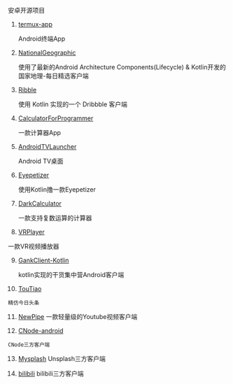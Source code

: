﻿---
<!-- layout:     post                       # 使用的布局（不需要改） -->
<!-- title:      安卓开源项目                # 标题  -->
<!-- subtitle:   安卓GitHub优秀开源项目 #副标题 -->
<!-- date:       2018-05-24                 # 时间 -->
<!-- author:     wangzaizhoiu                         # 作者 -->
<!-- header-img: img/post-bg-android.jpg     #这篇文章标题背景图片 -->
<!-- catalog: true                         # 是否归档 -->
<!-- tags:                              #标签 -->
   
---

安卓开源项目



 

 1. [termux-app](https://github.com/termux/termux-app)

    Android终端App


 2. [NationalGeographic](https://github.com/wheat7/NationalGeographic)

    使用了最新的Android Architecture Components(Lifecycle) & Kotlin开发的国家地理-每日精选客户端

 3. [Ribble](https://github.com/armcha/Ribble)

    使用 Kotlin 实现的一个 Dribbble 客户端

 4. [CalculatorForProgrammer](https://github.com/youlingwangzi/CalculatorForProgrammer)

    一款计算器App

 5. [AndroidTVLauncher](https://github.com/JackyAndroid/AndroidTVLauncher)

    Android TV桌面

 6. [Eyepetizer](https://github.com/LRH1993/Eyepetizer-in-Kotlin)

    使用Kotlin撸一款Eyepetizer

 7. [DarkCalculator](https://github.com/HK-SHAO/DarkCalculator)

    一款支持复数运算的计算器
    
    

 8. [VRPlayer][1]

 一款VR视频播放器
 

 9. [GankClient-Kotlin][2]

    kotlin实现的干货集中营Android客户端
    
    

 10. [TouTiao][3]

    精仿今日头条
    
    

 11. [NewPipe][4]
    一款轻量级的Youtube视频客户端

 12. [CNode-android][5]
 
    CNode三方客户端

 13. [Mysplash][6]
    Unsplash三方客户端

 14. [bilibili][7]
    bilibili三方客户端
 
 
 
 


  [1]: https://github.com/wheat7/VRPlayer
  [2]: https://github.com/githubwing/GankClient-Kotlin
  [3]: https://github.com/chaychan/TouTiao
  [4]: https://github.com/TeamNewPipe/NewPipe
  [5]: https://github.com/shellljx/CNode-android
  [6]: https://github.com/WangDaYeeeeee/Mysplash
  [7]: https://github.com/HotBitmapGG/bilibili-android-client